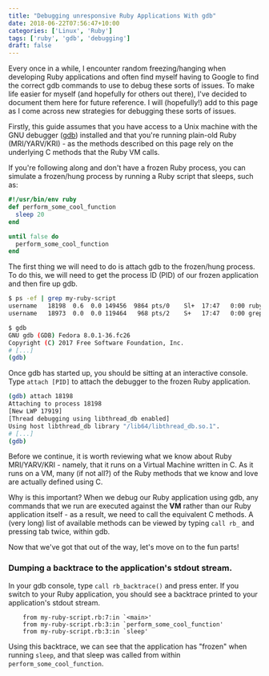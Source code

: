 ```yaml
---
title: "Debugging unresponsive Ruby Applications With gdb"
date: 2018-06-22T07:56:47+10:00
categories: ['Linux', 'Ruby']
tags: ['ruby', 'gdb', 'debugging']
draft: false
---
```


Every once in a while, I encounter random freezing/hanging when developing Ruby applications and often find myself having to Google to find the correct gdb commands to use to debug these sorts of issues. To make life easier for myself (and hopefully for others out there), I've decided to document them here for future reference. I will (hopefully!) add to this page as I come across new strategies for debugging these sorts of issues.

Firstly, this guide assumes that you have access to a Unix machine with the GNU debugger ([gdb](https://www.gnu.org/s/gdb/)) installed and that you're running plain-old Ruby (MRI/YARV/KRI) - as the methods described on this page rely on the underlying C methods that the Ruby VM calls.

 If you're following along and don't have a frozen Ruby process, you can simulate a frozen/hung process by running a Ruby script that sleeps, such as:

```ruby
#!/usr/bin/env ruby
def perform_some_cool_function 
  sleep 20
end

until false do
  perform_some_cool_function
end
```

The first thing we will need to do is attach gdb to the frozen/hung process. To do this, we will need to get the process ID (PID) of our frozen application and then fire up gdb.
  ```bash
  $ ps -ef | grep my-ruby-script
  username   18198  0.6  0.0 149456  9864 pts/0    Sl+  17:47   0:00 ruby my-ruby-script.rb
  username   18973  0.0  0.0 119464   968 pts/2    S+   17:47   0:00 grep --color=auto ruby

  $ gdb
  GNU gdb (GDB) Fedora 8.0.1-36.fc26
  Copyright (C) 2017 Free Software Foundation, Inc.
  # [...]
  (gdb) 
  ```
Once gdb has started up, you should be sitting at an interactive console. Type `attach [PID]` to attach the debugger to the frozen Ruby application.
  ```bash
  (gdb) attach 18198
  Attaching to process 18198
  [New LWP 17919]
  [Thread debugging using libthread_db enabled]
  Using host libthread_db library "/lib64/libthread_db.so.1".
  # [...]
  (gdb) 
  ```

Before we continue, it is worth reviewing what we know about Ruby MRI/YARV/KRI - namely, that it runs on a Virtual Machine written in C. As it runs on a VM, many (if not all?) of the Ruby methods that we know and love are actually defined using C.

Why is this important? When we debug our Ruby application using gdb, any commands that we run are executed against the __VM__ rather than our Ruby application itself - as a result, we need to call the equivalent C methods. A (very long) list of available methods can be viewed by typing `call rb_` and pressing tab twice, within gdb.

Now that we've got that out of the way, let's move on to the fun parts!

### Dumping a backtrace to the application's stdout stream.
In your gdb console, type `call rb_backtrace()` and press enter. If you switch to your Ruby application, you should see a backtrace printed to your application's stdout stream.
```shell
	from my-ruby-script.rb:7:in `<main>'
	from my-ruby-script.rb:3:in `perform_some_cool_function'
	from my-ruby-script.rb:3:in `sleep'
```
Using this backtrace, we can see that the application has "frozen" when running `sleep`, and that sleep was called from within `perform_some_cool_function`.
